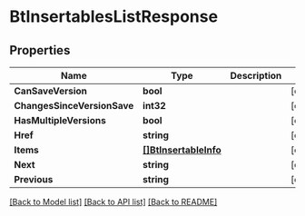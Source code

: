 # BtInsertablesListResponse

## Properties

Name | Type | Description | Notes
------------ | ------------- | ------------- | -------------
**CanSaveVersion** | **bool** |  | [optional] 
**ChangesSinceVersionSave** | **int32** |  | [optional] 
**HasMultipleVersions** | **bool** |  | [optional] 
**Href** | **string** |  | [optional] 
**Items** | [**[]BtInsertableInfo**](BTInsertableInfo.md) |  | [optional] 
**Next** | **string** |  | [optional] 
**Previous** | **string** |  | [optional] 

[[Back to Model list]](../README.md#documentation-for-models) [[Back to API list]](../README.md#documentation-for-api-endpoints) [[Back to README]](../README.md)


